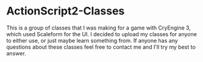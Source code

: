 ActionScript2-Classes
=====================

This is a group of classes that I was making for a game with CryEngine 3, which used Scaleform for the UI. I decided
to upload my classes for anyone to either use, or just maybe learn something from. If anyone has any questions about
these classes feel free to contact me and I'll try my best to answer.
